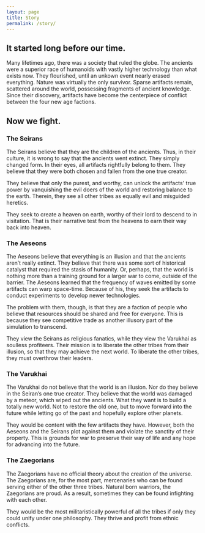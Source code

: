 ```yaml
---
layout: page
title: Story
permalink: /story/
---
```


## It started long before our time.

Many lifetimes ago, there was a society that ruled the globe. The ancients were a superior race of humanoids with vastly higher technology than what exists now. They flourished, until an unkown event nearly erased everything. Nature was virtually the only survivor. Sparse artifacts remain, scattered around the world, possessing fragments of ancient knowledge. Since their discovery, artifacts have become the centerpiece of conflict between the four new age factions.

## Now we fight.

### The Seirans

The Seirans believe that they are the children of the ancients. Thus, in their culture, it is wrong to say that the ancients went extinct. They simply changed form. In their eyes, all artifacts rightfully belong to them. They believe that they were both chosen and fallen from the one true creator.

They believe that only the purest, and worthy, can unlock the artifacts' true power by vanquishing the evil doers of the world and restoring balance to the earth. Therein, they see all other tribes as equally evil and misguided heretics.

They seek to create a heaven on earth, worthy of their lord to descend to in visitation. That is their narrative test from the heavens to earn their way back into heaven. 

### The Aeseons

The Aeseons believe that everything is an illusion and that the ancients aren’t really extinct. They believe that there was some sort of historical catalyst that required the stasis of humanity. Or, perhaps, that the world is nothing more than a training ground for a larger war to come, outside of the barrier. The Aeseons learned that the frequency of waves emitted by some artifacts can warp space-time. Because of his, they seek the artifacts to conduct experiments to develop newer technologies.

The problem with them, though, is that they are a faction of people who believe that resources should be shared and free for everyone. This is because they see competitive trade as another illusory part of the simulation to transcend. 

They view the Seirans as religious fanatics, while they view the Varukhai as soulless profiteers. Their mission is to liberate the other tribes from their illusion, so that they may achieve the next world. To liberate the other tribes, they must overthrow their leaders.

### The Varukhai

The Varukhai do not believe that the world is an illusion. Nor do they believe in the Seiran’s one true creator. They believe that the world was damaged by a meteor, which wiped out the ancients. What they want is to build a totally new world. Not to restore the old one, but to move forward into the future while letting go of the past and hopefully explore other planets.

They would be content with the few artifacts they have. However, both the Aeseons and the Seirans plot against them and violate the sanctity of their property. This is grounds for war to preserve their way of life and any hope for advancing into the future.


### The Zaegorians

The Zaegorians have no official theory about the creation of the universe. The Zaegorians are, for the most part, mercenaries who can be found serving either of the other three tribes. Natural born warriors, the Zaegorians are proud. As a result, sometimes they can be found infighting with each other. 

They would be the most militaristically powerful of all the tribes if only they could unify under one philosophy. They thrive and profit from ethnic conflicts.
